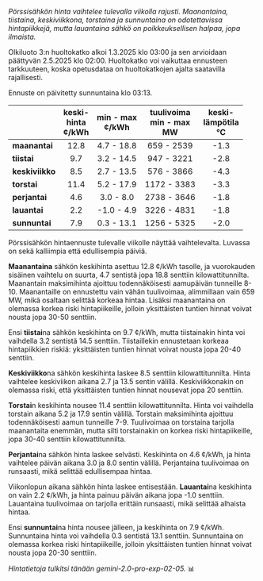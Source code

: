 *Pörssisähkön hinta vaihtelee tulevalla viikolla rajusti. Maanantaina, tiistaina, keskiviikkona, torstaina ja sunnuntaina on odotettavissa hintapiikkejä, mutta lauantaina sähkö on poikkeuksellisen halpaa, jopa ilmaista.*


Olkiluoto 3:n huoltokatko alkoi 1.3.2025 klo 03:00 ja sen arvioidaan päättyvän 2.5.2025 klo 02:00. Huoltokatko voi vaikuttaa ennusteen tarkkuuteen, koska opetusdataa on huoltokatkojen ajalta saatavilla rajallisesti.

Ennuste on päivitetty sunnuntaina klo 03:13.

|    | keski-<br>hinta<br>¢/kWh | min - max<br>¢/kWh | tuulivoima<br>min - max<br>MW | keski-<br>lämpötila<br>°C |
|:---|:---:|:---:|:---:|:---:|
| **maanantai**  | 12.8 | 4.7 - 18.8  | 659 - 2539  | -1.3 |
| **tiistai**  | 9.7  | 3.2 - 14.5  | 947 - 3221  | -2.8 |
| **keskiviikko**  | 8.5  | 2.7 - 13.5  | 576 - 3866  | -4.3 |
| **torstai**  | 11.4 | 5.2 - 17.9  | 1172 - 3383 | -3.3 |
| **perjantai**  | 4.6  | 3.0 - 8.0   | 2738 - 3646 | -1.8 |
| **lauantai**  | 2.2  | -1.0 - 4.9  | 3226 - 4831 | -1.8 |
| **sunnuntai**  | 7.9  | 0.3 - 13.1  | 1256 - 5325 | -2.0 |

Pörssisähkön hintaennuste tulevalle viikolle näyttää vaihtelevalta. Luvassa on sekä kalliimpia että edullisempia päiviä.

**Maanantaina** sähkön keskihinta asettuu 12.8 ¢/kWh tasolle, ja vuorokauden sisäinen vaihtelu on suurta, 4.7 sentistä jopa 18.8 senttiin kilowattitunnilta. Maanantain maksimihinta ajoittuu todennäköisesti aamupäivän tunneille 8-10. Maanantaille on ennustettu vain vähän tuulivoimaa, alimmillaan vain 659 MW, mikä osaltaan selittää korkeaa hintaa. Lisäksi maanantaina on olemassa korkea riski hintapiikeille, jolloin yksittäisten tuntien hinnat voivat nousta jopa 30-50 senttiin.

Ensi **tiistai**na sähkön keskihinta on 9.7 ¢/kWh, mutta tiistainakin hinta voi vaihdella 3.2 sentistä 14.5 senttiin. Tiistaillekin ennustetaan korkeaa hintapiikkien riskiä: yksittäisten tuntien hinnat voivat nousta jopa 20-40 senttiin.

**Keskiviikko**na sähkön keskihinta laskee 8.5 senttiin kilowattitunnilta. Hinta vaihtelee keskiviikon aikana 2.7 ja 13.5 sentin välillä. Keskiviikkonakin on olemassa riski, että yksittäisten tuntien hinnat nousevat jopa 20 senttiin.

**Torstai**n keskihinta nousee 11.4 senttiin kilowattitunnilta. Hinta voi vaihdella torstain aikana 5.2 ja 17.9 sentin välillä. Torstain maksimihinta ajoittuu todennäköisesti aamun tunneille 7-9. Tuulivoimaa on torstaina tarjolla maanantaita enemmän, mutta silti torstainakin on korkea riski hintapiikeille, jopa 30-40 senttiin kilowattitunnilta.

**Perjantai**na sähkön hinta laskee selvästi. Keskihinta on 4.6 ¢/kWh, ja hinta vaihtelee päivän aikana 3.0 ja 8.0 sentin välillä. Perjantaina tuulivoimaa on runsaasti, mikä selittää edullisempaa hintaa.

Viikonlopun aikana sähkön hinta laskee entisestään. **Lauantai**na keskihinta on vain 2.2 ¢/kWh, ja hinta painuu päivän aikana jopa -1.0 senttiin. Lauantaina tuulivoimaa on tarjolla erittäin runsaasti, mikä selittää alhaista hintaa.

Ensi **sunnuntai**na hinta nousee jälleen, ja keskihinta on 7.9 ¢/kWh. Sunnuntaina hinta voi vaihdella 0.3 sentistä 13.1 senttiin. Sunnuntaina on olemassa korkea riski hintapiikeille, jolloin yksittäisten tuntien hinnat voivat nousta jopa 20-30 senttiin.

*Hintatietoja tulkitsi tänään gemini-2.0-pro-exp-02-05.* 📊

